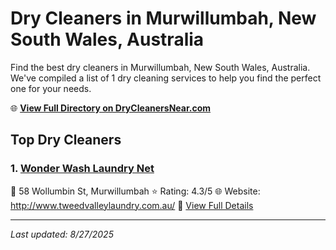 # Dry Cleaners in Murwillumbah, New South Wales, Australia

Find the best dry cleaners in Murwillumbah, New South Wales, Australia. We've compiled a list of 1 dry cleaning services to help you find the perfect one for your needs.

🌐 **[View Full Directory on DryCleanersNear.com](https://drycleanersnear.com/city/Australia/New%20South%20Wales/Murwillumbah)**

## Top Dry Cleaners

### 1. [Wonder Wash Laundry Net](https://drycleanersnear.com/dryCleaner/68aa732e39cc7c08990058eb/wonder-wash-laundry-net)
📍 58 Wollumbin St, Murwillumbah
⭐ Rating: 4.3/5
🌐 Website: http://www.tweedvalleylaundry.com.au/
🔗 [View Full Details](https://drycleanersnear.com/dryCleaner/68aa732e39cc7c08990058eb/wonder-wash-laundry-net)


---

*Last updated: 8/27/2025*
